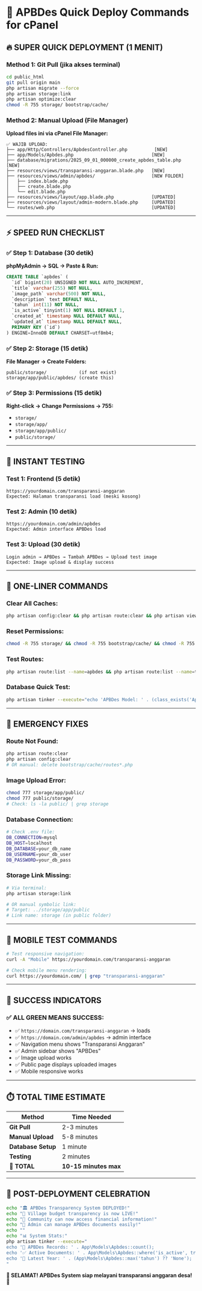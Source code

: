# 🚀 APBDes Quick Deploy Commands for cPanel

## 🔥 SUPER QUICK DEPLOYMENT (1 MENIT)

### **Method 1: Git Pull (jika akses terminal)**
```bash
cd public_html
git pull origin main
php artisan migrate --force
php artisan storage:link
php artisan optimize:clear
chmod -R 755 storage/ bootstrap/cache/
```

### **Method 2: Manual Upload (File Manager)**
**Upload files ini via cPanel File Manager:**
```
✅ WAJIB UPLOAD:
├── app/Http/Controllers/ApbdesController.php          [NEW]
├── app/Models/Apbdes.php                             [NEW]  
├── database/migrations/2025_09_01_000000_create_apbdes_table.php [NEW]
├── resources/views/transparansi-anggaran.blade.php   [NEW]
├── resources/views/admin/apbdes/                     [NEW FOLDER]
│   ├── index.blade.php
│   ├── create.blade.php
│   └── edit.blade.php
├── resources/views/layout/app.blade.php              [UPDATED]
├── resources/views/layout/admin-modern.blade.php     [UPDATED]  
└── routes/web.php                                    [UPDATED]
```

---

## ⚡ SPEED RUN CHECKLIST

### **✅ Step 1: Database (30 detik)**
**phpMyAdmin → SQL → Paste & Run:**
```sql
CREATE TABLE `apbdes` (
  `id` bigint(20) UNSIGNED NOT NULL AUTO_INCREMENT,
  `title` varchar(255) NOT NULL,
  `image_path` varchar(500) NOT NULL,
  `description` text DEFAULT NULL,
  `tahun` int(11) NOT NULL,
  `is_active` tinyint(1) NOT NULL DEFAULT 1,
  `created_at` timestamp NULL DEFAULT NULL,
  `updated_at` timestamp NULL DEFAULT NULL,
  PRIMARY KEY (`id`)
) ENGINE=InnoDB DEFAULT CHARSET=utf8mb4;
```

### **✅ Step 2: Storage (15 detik)**
**File Manager → Create Folders:**
```
public/storage/            (if not exist)
storage/app/public/apbdes/ (create this)
```

### **✅ Step 3: Permissions (15 detik)**
**Right-click → Change Permissions → 755:**
- `storage/`
- `storage/app/`  
- `storage/app/public/`
- `public/storage/`

---

## 🧪 INSTANT TESTING

### **Test 1: Frontend (5 detik)**
```
https://yourdomain.com/transparansi-anggaran
Expected: Halaman transparansi load (meski kosong)
```

### **Test 2: Admin (10 detik)**  
```
https://yourdomain.com/admin/apbdes
Expected: Admin interface APBDes load
```

### **Test 3: Upload (30 detik)**
```
Login admin → APBDes → Tambah APBDes → Upload test image
Expected: Image upload & display success
```

---

## 🔧 ONE-LINER COMMANDS

### **Clear All Caches:**
```bash
php artisan config:clear && php artisan route:clear && php artisan view:clear && php artisan cache:clear
```

### **Reset Permissions:**
```bash  
chmod -R 755 storage/ && chmod -R 755 bootstrap/cache/ && chmod -R 755 public/storage/
```

### **Test Routes:**
```bash
php artisan route:list --name=apbdes && php artisan route:list --name=transparansi
```

### **Database Quick Test:**
```bash
php artisan tinker --execute="echo 'APBDes Model: ' . (class_exists('App\Models\Apbdes') ? 'OK' : 'ERROR');"
```

---

## 🚨 EMERGENCY FIXES

### **Route Not Found:**
```bash
php artisan route:clear
php artisan config:clear  
# OR manual: delete bootstrap/cache/routes*.php
```

### **Image Upload Error:**
```bash
chmod 777 storage/app/public/
chmod 777 public/storage/
# Check: ls -la public/ | grep storage
```

### **Database Connection:**
```bash  
# Check .env file:
DB_CONNECTION=mysql
DB_HOST=localhost
DB_DATABASE=your_db_name
DB_USERNAME=your_db_user  
DB_PASSWORD=your_db_pass
```

### **Storage Link Missing:**
```bash
# Via terminal:
php artisan storage:link

# OR manual symbolic link:
# Target: ../storage/app/public
# Link name: storage (in public folder)
```

---

## 📱 MOBILE TEST COMMANDS

```bash
# Test responsive navigation:
curl -A "Mobile" https://yourdomain.com/transparansi-anggaran

# Check mobile menu rendering:
curl https://yourdomain.com/ | grep "transparansi-anggaran"
```

---

## 🎯 SUCCESS INDICATORS

### **✅ ALL GREEN MEANS SUCCESS:**
- ✅ `https://domain.com/transparansi-anggaran` → loads
- ✅ `https://domain.com/admin/apbdes` → admin interface  
- ✅ Navigation menu shows "Transparansi Anggaran"
- ✅ Admin sidebar shows "APBDes"
- ✅ Image upload works
- ✅ Public page displays uploaded images
- ✅ Mobile responsive works

---

## ⏱️ TOTAL TIME ESTIMATE

| Method | Time Needed |
|--------|-------------|
| **Git Pull** | 2-3 minutes |
| **Manual Upload** | 5-8 minutes |  
| **Database Setup** | 1 minute |
| **Testing** | 2 minutes |
| **🎯 TOTAL** | **10-15 minutes max** |

---

## 🎉 POST-DEPLOYMENT CELEBRATION

```bash
echo "🏛️ APBDes Transparency System DEPLOYED!"
echo "🎯 Village budget transparency is now LIVE!"
echo "👥 Community can now access financial information!"
echo "🚀 Admin can manage APBDes documents easily!"
echo ""
echo "📊 System Stats:"
php artisan tinker --execute="
echo '📄 APBDes Records: ' . App\Models\Apbdes::count();
echo '✅ Active Documents: ' . App\Models\Apbdes::where('is_active', true)->count();
echo '📅 Latest Year: ' . (App\Models\Apbdes::max('tahun') ?? 'None');
"
```

**🎊 SELAMAT! APBDes System siap melayani transparansi anggaran desa! 🎊**
